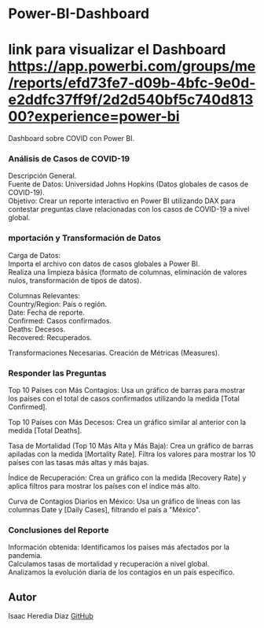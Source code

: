 # Power-BI-Dashboard
# link para visualizar el Dashboard  https://app.powerbi.com/groups/me/reports/efd73fe7-d09b-4bfc-9e0d-e2ddfc37ff9f/2d2d540bf5c740d81300?experience=power-bi
Dashboard sobre COVID con Power BI.

### Análisis de Casos de COVID-19
Descripción General.                                                                                                                                
Fuente de Datos: Universidad Johns Hopkins (Datos globales de casos de COVID-19).                                                                                              
Objetivo: Crear un reporte interactivo en Power BI utilizando DAX para contestar preguntas clave relacionadas con los casos de COVID-19 a nivel global.                               

### mportación y Transformación de Datos
Carga de Datos:                                                                                                                    
Importa el archivo con datos de casos globales a Power BI.                                                                                                   
Realiza una limpieza básica (formato de columnas, eliminación de valores nulos, transformación de tipos de datos).                                                           

Columnas Relevantes:                                                                       
Country/Region: País o región.                                                                              
Date: Fecha de reporte.                                                                         
Confirmed: Casos confirmados.                                                                         
Deaths: Decesos.                                                                          
Recovered: Recuperados.                                                                                                              

Transformaciones Necesarias.
Creación de Métricas (Measures).

### Responder las Preguntas
Top 10 Países con Más Contagios:
Usa un gráfico de barras para mostrar los países con el total de casos confirmados utilizando la medida [Total Confirmed].

Top 10 Países con Más Decesos:
Crea un gráfico similar al anterior con la medida [Total Deaths].

Tasa de Mortalidad (Top 10 Más Alta y Más Baja):
Crea un gráfico de barras apiladas con la medida [Mortality Rate].
Filtra los valores para mostrar los 10 países con las tasas más altas y más bajas.

Índice de Recuperación:
Crea un gráfico con la medida [Recovery Rate] y aplica filtros para mostrar los países con el índice más alto.

Curva de Contagios Diarios en México:
Usa un gráfico de líneas con las columnas Date y [Daily Cases], filtrando el país a "México".

### Conclusiones del Reporte
Información obtenida:
Identificamos los países más afectados por la pandemia.                                   
Calculamos tasas de mortalidad y recuperación a nivel global.                                       
Analizamos la evolución diaria de los contagios en un país específico.                                          

## Autor
Isaac Heredia Diaz
[GitHub](https://github.com/IsaacHD86)
